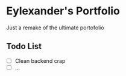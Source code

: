 # Eylexander's Portfolio

Just a remake of the ultimate portofolio

## Todo List

- [ ] Clean backend crap
- [ ] ...
